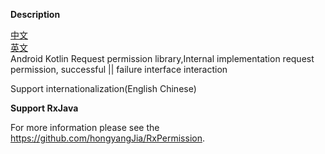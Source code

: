 **Description**

[中文](https://github.com/hongyangJia/RxKotlinPermission/tree/master/docs )  
[英文](https://github.com/hongyangJia/RxKotlinPermission/tree/master/docs )  
 Android Kotlin Request permission library,Internal implementation request permission, successful ||  failure interface interaction

 Support internationalization(English Chinese) 

**Support RxJava**

For more information please see the https://github.com/hongyangJia/RxPermission.
 
 
 
